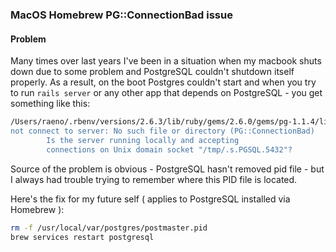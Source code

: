 ### MacOS Homebrew PG::ConnectionBad issue

#### Problem

Many times over last years I've been in a situation when my macbook shuts down due to some problem and PostgreSQL couldn't shutdown itself properly. As a result, on the boot Postgres couldn't start and when you try to run `rails server` or any other app that depends on PostgreSQL - you get something like this:
```bash
/Users/raeno/.rbenv/versions/2.6.3/lib/ruby/gems/2.6.0/gems/pg-1.1.4/lib/pg.rb:56:in `initialize': could
not connect to server: No such file or directory (PG::ConnectionBad)
        Is the server running locally and accepting
        connections on Unix domain socket "/tmp/.s.PGSQL.5432"?
```

Source of the problem is obvious -  PostgreSQL hasn't removed pid file - but I always had trouble trying to remember where this PID file is located.

Here's the fix for my future self ( applies to PostgreSQL installed via Homebrew ):

```bash
rm -f /usr/local/var/postgres/postmaster.pid
brew services restart postgresql
```

